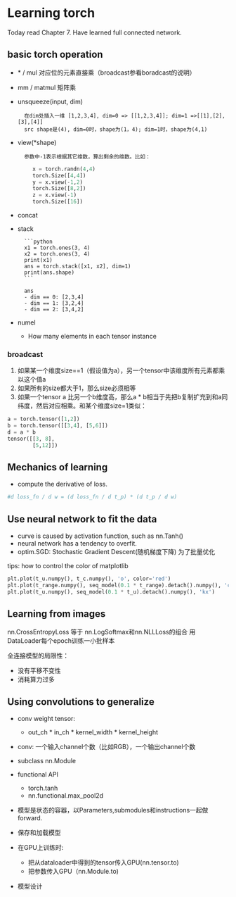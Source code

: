 Learning torch
==============

Today read Chapter 7. Have learned full connected network.

## basic torch operation
- \* / mul 对应位的元素直接乘（broadcast参看boradcast的说明）
- mm / matmul 矩阵乘
- unsqueeze(input, dim) 
        
        在dim处插入一维 [1,2,3,4], dim=0 => [[1,2,3,4]]; dim=1 =>[[1],[2],[3],[4]]
        src shape是(4), dim=0时，shape为(1，4); dim=1时，shape为(4,1)
- view(*shape)

        参数中-1表示根据其它维数，算出剩余的维数。比如：
        
```python
        x = torch.randn(4,4)
        torch.Size([4,4])
        y = x.view(-1,2)
        torch.Size([8,2])
        z = x.view(-1)
        torch.Size([16])
```

- concat
- stack

        ```python
        x1 = torch.ones(3, 4)
        x2 = torch.ones(3, 4)
        print(x1)
        ans = torch.stack([x1, x2], dim=1)
        print(ans.shape)
        ```

        ans
        - dim == 0: [2,3,4]
        - dim == 1: [3,2,4]
        - dim == 2: [3,4,2]

- numel
   - How many elements in each tensor instance

### broadcast
1. 如果某一个维度size==1（假设值为a），另一个tensor中该维度所有元素都乘以这个值a
2. 如果所有的size都大于1，那么size必须相等
3. 如果一个tensor a 比另一个b维度高，那么a * b相当于先把b复制扩充到和a同纬度，然后对应相乘。和某个维度size=1类似：

```python
a = torch.tensor([1,2])
b = torch.tensor([[3,4], [5,6]])
d = a * b
tensor([[3, 8],
        [5,12]])
```

## Mechanics of learning
- compute the derivative of loss.

```python
#d loss_fn / d w = (d loss_fn / d t_p) * (d t_p / d w)
```

## Use neural network to fit the data
- curve is caused by activation function, such as nn.Tanh()
- neural network has a tendency to overfit.
- optim.SGD: Stochastic Gradient Descent(随机梯度下降) 为了批量优化

tips:
how to control the color of matplotlib
```python
plt.plot(t_u.numpy(), t_c.numpy(), 'o', color='red')
plt.plot(t_range.numpy(), seq_model(0.1 * t_range).detach().numpy(), 'c-')
plt.plot(t_u.numpy(), seq_model(0.1 * t_u).detach().numpy(), 'kx')
```

## Learning from images
nn.CrossEntropyLoss 等于 nn.LogSoftmax和nn.NLLLoss的组合
用DataLoader每个epoch训练一小批样本


全连接模型的局限性：
- 没有平移不变性
- 消耗算力过多

## Using convolutions to generalize
- conv weight tensor:
    - out_ch * in_ch * kernel_width * kernel_height
- conv:
    一个输入channel个数（比如RGB），一个输出channel个数
- subclass nn.Module
- functional API
    - torch.tanh
    - nn.functional.max_pool2d
- 模型是状态的容器，以Parameters,submodules和instructions一起做forward.
- 保存和加载模型
- 在GPU上训练时:
     - 把从dataloader中得到的tensor传入GPU(nn.tensor.to) 
     - 把参数传入GPU（nn.Module.to)
        
- 模型设计



